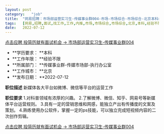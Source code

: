```yaml
---
layout:	post
category:	"job"
title:	"网易招聘：市场部运营实习生-传媒事业群004-市场-市场综合-市场综合-北京本科经验不限"
tags:	[网易,招聘,面试,找工作,工作,内推,市场,市场综合,市场综合,北京,本科,经验不限]
date:	2022-07-12
---
```


[点击应聘 投简历就有面试机会 -> 市场部运营实习生-传媒事业群004](http://mobile.bole.netease.com/bole/boleDetail?id=41498&employeeId=346f03c3cda5f04c&key=all)



- **学历要求： **本科
- **工作年限： **经验不限
- **所属部门： **传媒事业群-传媒市场部-执行办公室
- **工作城市： **北京
- **发布日期： **2022-07-12



**职位描述**
新媒体各大平台如微博、微信等平台的运营工作



**职位要求**
1.对科普领域有浓厚的兴趣。
2.了解微博、微信、知乎、网易号等新媒体平台运营规则。
3.具有一定的营销思维和网感，能独立产出有传播度的文案及策划。
4.熟练使用办公软件，掌握一定的ps技能，可以独立完成短视频内容的二次创作剪辑。



[点击应聘 投简历就有面试机会 -> 市场部运营实习生-传媒事业群004](http://mobile.bole.netease.com/bole/boleDetail?id=41498&employeeId=346f03c3cda5f04c&key=all)